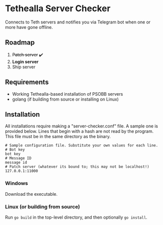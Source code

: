 Tethealla Server Checker
========================
Connects to Teth servers and notifies you via Telegram bot when one or more have gone offline.

Roadmap
-------
1. ~~Patch server~~ ✔️
2. **Login server**
3. Ship server

Requirements
------------
  - Working Tethealla-based installation of PSOBB servers
  - golang (if building from source or installing on Linux)

Installation
------------
All installations require making a "server-checker.conf" file.  A sample one is provided below.
Lines that begin with a hash are not read by the program.
This file must be in the same directory as the binary.

```
# Sample configuration file. Substitute your own values for each line.
# Bot key
bot key
# Message ID
message id
# Patch server (whatever its bound to; this may not be localhost!)
127.0.0.1:11000
```

### Windows
Download the executable.

### Linux (or building from source)
Run `go build` in the top-level directory, and then optionally `go install`.
